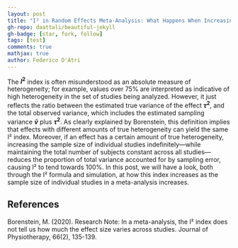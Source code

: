 ```yaml
---
layout: post
title: "I² in Random Effects Meta-Analysis: What Happens When Increasing the Sample Size?"
gh-repo: daattali/beautiful-jekyll
gh-badge: [star, fork, follow]
tags: [test]
comments: true
mathjax: true
author: Federico D'Atri
---
```


The **$I^2$** index is often misunderstood as an absolute measure of heterogeneity; for example, values over 75% are interpreted as indicative of high heterogeneity in the set of studies being analyzed. However, it just reflects the ratio between the estimated true variance of the effect  **$\tau^2$**, and the total observed variance, which includes the estimated sampling variance **$\tilde{v}$**  plus **$\tau^2$**. As clearly explained by Borenstein, this definition implies that effects with different amounts of true heterogeneity can yield the same I² index. Moreover, if an effect has a certain amount of true heterogeneity, increasing the sample size of individual studies indefinitely—while maintaining the total number of subjects constant across all studies—reduces the proportion of total variance accounted for by sampling error, causing I² to tend towards 100%. In this post, we will have a look, both through the I² formula and simulation, at how this index increases as the sample size of individual studies in a meta-analysis increases.

## References
Borenstein, M. (2020). Research Note: In a meta-analysis, the I² index does not tell us how much the effect size varies across studies. Journal of Physiotherapy, 66(2), 135-139.


